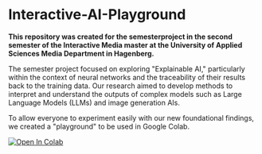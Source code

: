 # Interactive-AI-Playground

**This repository was created for the semesterproject in the second semester of the Interactive Media master at the University of Applied Sciences Media Department in Hagenberg.**

The semester project focused on exploring "Explainable AI," particularly within the context of neural networks and the traceability of their results back to the training data. Our research aimed to develop methods to interpret and understand the outputs of complex models such as Large Language Models (LLMs) and image generation AIs.

To allow everyone to experiment easily with our new foundational findings, we created a "playground" to be used in Google Colab.

[![Open In Colab](https://colab.research.google.com/assets/colab-badge.svg)](https://colab.research.google.com/github/luca-g97/Interactive-AI-Playground/blob/main/Interactive_AI_Playground.ipynb)




